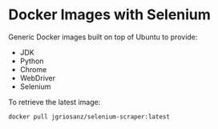 # Docker Images with Selenium

Generic Docker images built on top of Ubuntu to provide:
- JDK
- Python
- Chrome
- WebDriver
- Selenium

To retrieve the latest image:
```
docker pull jgriosanz/selenium-scraper:latest
```
